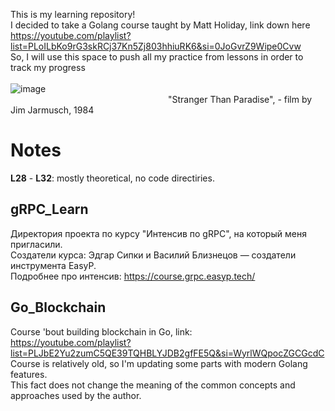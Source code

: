 This is my learning repository!\
I decided to take a Golang course taught by Matt Holiday, link down here\
https://youtube.com/playlist?list=PLoILbKo9rG3skRCj37Kn5Zj803hhiuRK6&si=0JoGvrZ9Wipe0Cvw    
So, I will use this space to push all my practice from lessons in order to track my progress\
\
![image](https://github.com/user-attachments/assets/15439e86-04fa-440e-8324-5fa805848768) \
&nbsp;&nbsp;&nbsp;&nbsp;&nbsp;&nbsp;&nbsp;&nbsp;&nbsp;&nbsp;&nbsp;&nbsp;&nbsp;&nbsp;&nbsp;&nbsp;&nbsp;&nbsp;&nbsp;&nbsp;&nbsp;&nbsp;&nbsp;&nbsp;&nbsp;&nbsp;&nbsp;&nbsp;&nbsp;&nbsp;&nbsp;&nbsp;&nbsp;&nbsp;&nbsp;&nbsp;&nbsp;&nbsp;&nbsp;&nbsp;&nbsp;&nbsp;&nbsp;&nbsp;&nbsp;&nbsp;&nbsp;&nbsp;&nbsp;&nbsp;&nbsp;&nbsp;&nbsp;&nbsp;&nbsp;&nbsp;&nbsp;&nbsp;&nbsp;&nbsp;&nbsp;&nbsp;&nbsp;&nbsp;"Stranger Than Paradise", - film by Jim Jarmusch, 1984

# Notes   
**L28** - **L32**: mostly theoretical, no code directiries.   
## gRPC_Learn   
Директория проекта по курсу "Интенсив по gRPC", на который меня пригласили.   
Создатели курса: Эдгар Сипки и Василий Близнецов — создатели инструмента EasyP.   
Подробнее про интенсив: https://course.grpc.easyp.tech/
## Go_Blockchain   
Course 'bout building blockchain in Go, link:\
https://youtube.com/playlist?list=PLJbE2Yu2zumC5QE39TQHBLYJDB2gfFE5Q&si=WyrlWQpocZGCGcdC  
Course is relatively old, so I'm updating some parts with modern Golang features.   
This fact does not change the meaning of the common concepts and approaches used by the author.   
